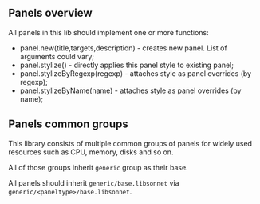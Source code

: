
## Panels overview

All panels in this lib should implement one or more functions: 

- panel.new(title,targets,description) - creates new panel. List of arguments could vary;
- panel.stylize() - directly applies this panel style to existing panel;
- panel.stylizeByRegexp(regexp) - attaches style as panel overrides (by regexp);
- panel.stylizeByName(name) - attaches style as panel overrides (by name);

## Panels common groups

This library consists of multiple common groups of panels for widely used resources such as CPU, memory, disks and so on.

All of those groups inherit `generic` group as their base.

All panels should inherit `generic/base.libsonnet` via `generic/<paneltype>/base.libsonnet`.
